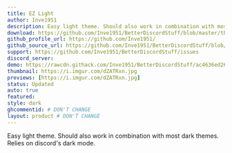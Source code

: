 ```yaml
---
title: EZ Light
author: Inve1951
description: Easy light theme. Should also work in combination with most dark themes. Relies on discord's dark mode.
download: https://github.com/Inve1951/BetterDiscordStuff/blob/master/themes/EzLight.theme.css
github_profile_url: https://github.com/Inve1951/
github_source_url: https://github.com/Inve1951/BetterDiscordStuff/blob/master/themes/EzLight.theme.css
support: https://github.com/Inve1951/BetterDiscordStuff/issues
discord_server: 
demo: https://rawcdn.githack.com/Inve1951/BetterDiscordStuff/ac4636ed2627a6570a01c86a6724096075012ba8/themes/EzLight.theme.css
thumbnail: https://i.imgur.com/dZATRxn.jpg
previews: [https://i.imgur.com/dZATRxn.jpg]
status: Updated
auto: true
featured: 
style: dark
ghcommentid: # DON'T CHANGE
layout: product # DON'T CHANGE
---
```

Easy light theme. Should also work in combination with most dark themes. Relies on discord's dark mode.